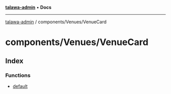 [**talawa-admin**](../../../README.md) • **Docs**

***

[talawa-admin](../../../modules.md) / components/Venues/VenueCard

# components/Venues/VenueCard

## Index

### Functions

- [default](functions/default.md)
